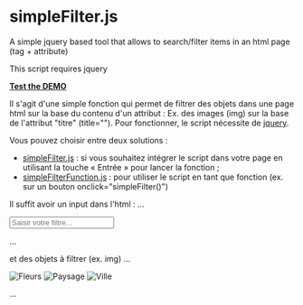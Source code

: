 # simpleFilter.js
A simple jquery based tool that allows to search/filter items in an html page (tag + attribute)

This script requires jquery

**[Test the DEMO](https://skylab.inha.fr/simpleFilter/)**

Il s'agit d'une simple fonction qui permet de filtrer des objets dans une page html sur la base du contenu d'un attribut :
Ex. des images (img) sur la base de l'attribut "titre" (title="").
Pour fonctionner, le script nécessite de [jquery](https://jquery.com/).

Vous pouvez choisir entre deux solutions :
- [simpleFilter.js](https://github.com/INHAParis/simpleFilter/blob/master/js/simpleFilter.js) : si vous souhaitez intégrer le script dans votre page en utilisant la touche « Entrée » pour lancer la fonction ;
- [simpleFilterFunction.js](https://github.com/INHAParis/simpleFilter/blob/master/js/simpleFilterFunction.js) : pour utiliser le script en tant que fonction (ex. sur un bouton onclick="simpleFilter()")

Il suffit avoir un input dans l'html :
...

<input type="text" id="inputFilter" placeholder="Saisir votre filtre..."></input>

...

et des objets à filtrer (ex. img)
...

<img src="img1.jpg" title="Fleurs">
<img src="img2.jpg" title="Paysage">
<img src="img3.jpg" title="Ville">

...

